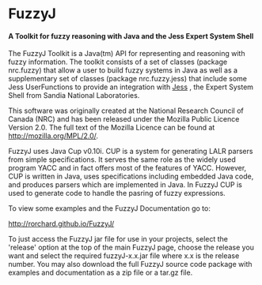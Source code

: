 FuzzyJ
======

#### A Toolkit for fuzzy reasoning with Java and the Jess Expert System Shell

The FuzzyJ Toolkit is a Java(tm) API for representing and reasoning with fuzzy information. The toolkit consists of a set of classes (package nrc.fuzzy) that allow a user to build fuzzy systems in Java as well as a supplementary set of classes (package nrc.fuzzy.jess) that include some Jess UserFunctions to provide an integration with [Jess](http://www.jessrules.com) , the Expert System Shell from Sandia National Laboratories.

This software was originally created at the National Research Council of Canada (NRC) and has been released under the Mozilla Public Licence Version 2.0. The full text of the Mozilla Licence can be found at http://mozilla.org/MPL/2.0/.

FuzzyJ uses Java Cup v0.10i. CUP is a system for generating LALR parsers from simple specifications. It serves the same role as the widely used program YACC and in fact offers most of the features of YACC. However, CUP is written in Java, uses specifications including embedded Java code, and produces parsers which are implemented in Java. In FuzzyJ CUP is used to generate code to handle the pasring of fuzzy expressions.

To view some examples and the FuzzyJ Documentation go to:

   http://rorchard.github.io/FuzzyJ/

To just access the FuzzyJ jar file for use in your projects, select the 'release' option at the top of the main FuzzyJ page, choose the release you want and select the required fuzzyJ-x.x.jar file where x.x is the release number. You may also download the full FuzzyJ source code package with examples and documentation as a zip file or a tar.gz file.

